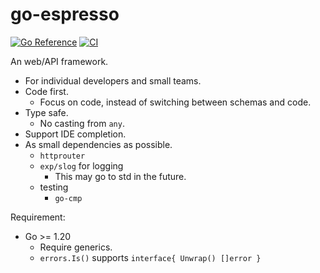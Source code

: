 # go-espresso

[![Go Reference](https://pkg.go.dev/badge/github.com/googollee/go-espresso.svg)](https://pkg.go.dev/github.com/googollee/go-espresso) [![CI](https://github.com/googollee/go-espresso/actions/workflows/go.yml/badge.svg)](https://github.com/googollee/go-espresso/actions/workflows/go.yml)

An web/API framework.

- For individual developers and small teams.
- Code first.
  - Focus on code, instead of switching between schemas and code.
- Type safe.
  - No casting from `any`.
- Support IDE completion.
- As small dependencies as possible.
  - `httprouter`
  - `exp/slog` for logging
    - This may go to std in the future.
  - testing
    - `go-cmp`

Requirement:

- Go >= 1.20
  - Require generics.
  - `errors.Is()` supports `interface{ Unwrap() []error }`
